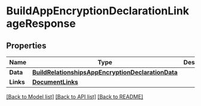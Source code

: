 # BuildAppEncryptionDeclarationLinkageResponse

## Properties

Name | Type | Description | Notes
------------ | ------------- | ------------- | -------------
**Data** | [**BuildRelationshipsAppEncryptionDeclarationData**](Build_relationships_appEncryptionDeclaration_data.md) |  | 
**Links** | [**DocumentLinks**](DocumentLinks.md) |  | 

[[Back to Model list]](../README.md#documentation-for-models) [[Back to API list]](../README.md#documentation-for-api-endpoints) [[Back to README]](../README.md)


